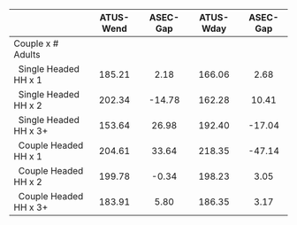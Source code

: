 
|                      |    ATUS-Wend |     ASEC-Gap |    ATUS-Wday |     ASEC-Gap |
| -------------------- | :----------: | :----------: | :----------: | :----------: |
| Couple x # Adults    |              |              |              |              |
| &nbsp;&nbsp;Single Headed HH x 1 |       185.21 |         2.18 |       166.06 |         2.68 |
| &nbsp;&nbsp;Single Headed HH x 2 |       202.34 |       -14.78 |       162.28 |        10.41 |
| &nbsp;&nbsp;Single Headed HH x 3+ |       153.64 |        26.98 |       192.40 |       -17.04 |
| &nbsp;&nbsp;Couple Headed HH x 1 |       204.61 |        33.64 |       218.35 |       -47.14 |
| &nbsp;&nbsp;Couple Headed HH x 2 |       199.78 |        -0.34 |       198.23 |         3.05 |
| &nbsp;&nbsp;Couple Headed HH x 3+ |       183.91 |         5.80 |       186.35 |         3.17 |

